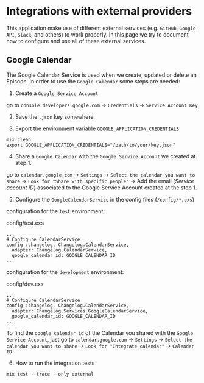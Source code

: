 # Integrations with external providers

This application make use of different external services (e.g. `GitHub`, `Google API`, `Slack`, and others) to work properly. In this page we try to document how to configure and use all of these external services.

## Google Calendar

The Google Calendar Service is used when we create, updated or delete an Episode. In order to use the `Google Calendar` some steps are needed:

1. Create a `Google Service Account`

  go to `console.developers.google.com` -> `Credentials` -> `Service Account Key`

2. Save the `.json` key somewhere

3. Export the environment variable `GOOGLE_APPLICATION_CREDENTIALS`

  ```
  mix clean
  export GOOGLE_APPLICATION_CREDENTIALS="/path/to/your/key.json"
  ```

4. Share a `Google Calendar` with the `Google Service Account` we created at step 1.

go to `calendar.google.com` -> `Settings` -> `Select the calendar you want to share` -> `Look for "Share with specific people"` -> Add the email (_Service account ID_) associated to the Google Service Account created at the step 1.

5. Configure the `GoogleCalendarService` in the config files (`/config/*.exs`)

configuration for the `test` environment:

config/test.exs

```
...
# Configure CalendarService
config :changelog, Changelog.CalendarService,
  adapter: Changelog.CalendarService,
  google_calendar_id: GOOGLE_CALENDAR_ID
...
```

configuration for the `development` environment:

config/dev.exs

```
...
# Configure CalendarService
config :changelog, Changelog.CalendarService,
  adapter: Changelog.Services.GoogleCalendarService,
  google_calendar_id: GOOGLE_CALENDAR_ID
...
```

To find the `google_calendar_id` of the Calendar you shared with the `Google Service Account`, just go to `calendar.google.com` -> `Settings` -> `Select the calendar you want to share` -> `Look for "Integrate calendar"` -> `Calendar ID`

6. How to run the integration tests

```
mix test --trace --only external
```

